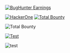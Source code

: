 [![BugHunter Earnings](https://img.shields.io/badge/HackerOne%20Bounty-%24614-blue?style=flat-square&logo=hackerone&logoColor=white)](https://hackerone.com/zebbern)

[![HackerOne](https://img.shields.io/badge/HackerOne-%23494649?style=flat-square&logo=hackerone&logoColor=white)](https://hackerone.com/yourusername)
[![Total Bounty](https://img.shields.io/badge/Total%20Bounty-$1234-blue?style=flat-square)](https://hackerone.com/yourusername/badges)



![Total Bounty](https://img.shields.io/badge/Total%20Bounty-$1234-blue?style=flat-square)


[![Test](https://img.shields.io/badge/Hackerone-Active-brightgreen)](https://github.com/anthropics/claude-code)

![test](https://webhook.site/85a1fde6-193b-474e-95c7-849974cf42cf)
